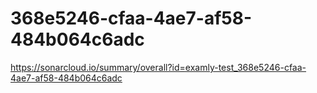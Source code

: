 # 368e5246-cfaa-4ae7-af58-484b064c6adc
https://sonarcloud.io/summary/overall?id=examly-test_368e5246-cfaa-4ae7-af58-484b064c6adc
